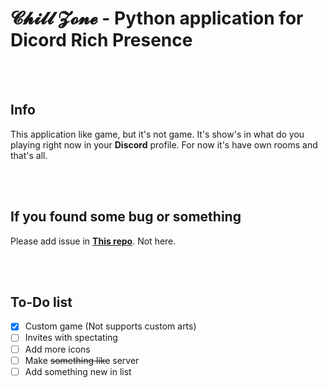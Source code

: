 # 𝓒𝓱𝓲𝓵𝓵 𝓩𝓸𝓷𝓮 - Python application for Dicord Rich Presence

<br><br>
## Info 
This application like game, but it's not game.
It's show's in what do you playing right now in your **Discord** profile.
For now it's have own rooms and that's all.

<br><br>
## If you found some bug or something
Please add issue in **[This repo](https://github.com/BlueBerrySans365/ns-issuses-repo)**. Not here.

<br><br>
## To-Do list

- [x] Custom game (Not supports custom arts)
- [ ] Invites with spectating
- [ ] Add more icons
- [ ] Make ~~something like~~ server
- [ ] Add something new in list

